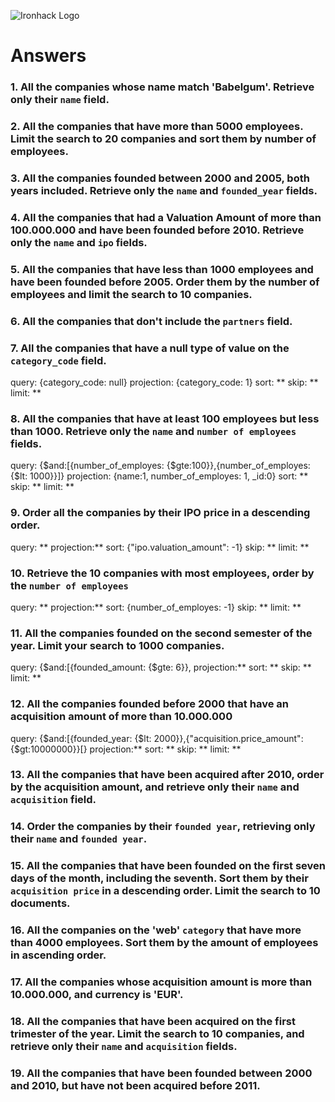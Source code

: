 ![Ironhack Logo](https://i.imgur.com/1QgrNNw.png)

# Answers

### 1. All the companies whose name match 'Babelgum'. Retrieve only their `name` field.

<!-- Your Code Goes Here -->

### 2. All the companies that have more than 5000 employees. Limit the search to 20 companies and sort them by **number of employees**.

<!-- Your Code Goes Here -->

### 3. All the companies founded between 2000 and 2005, both years included. Retrieve only the `name` and `founded_year` fields.

<!-- Your Code Goes Here -->

### 4. All the companies that had a Valuation Amount of more than 100.000.000 and have been founded before 2010. Retrieve only the `name` and `ipo` fields.

<!-- Your Code Goes Here -->

### 5. All the companies that have less than 1000 employees and have been founded before 2005. Order them by the number of employees and limit the search to 10 companies.

<!-- Your Code Goes Here -->

### 6. All the companies that don't include the `partners` field.

<!-- Your Code Goes Here -->

### 7. All the companies that have a null type of value on the `category_code` field.

query: {category_code: null}
projection: {category_code: 1}
sort: **
skip: **
limit: **

### 8. All the companies that have at least 100 employees but less than 1000. Retrieve only the `name` and `number of employees` fields.

query: {$and:[{number_of_employes: {$gte:100}},{number_of_employes:{$lt: 1000}}]}
projection: {name:1, number_of_employes: 1, _id:0}
sort: **
skip: **
limit: **

### 9. Order all the companies by their IPO price in a descending order.

query: **
projection:**
sort: {"ipo.valuation_amount": -1}
skip: **
limit: **

### 10. Retrieve the 10 companies with most employees, order by the `number of employees`

query: **
projection:**
sort: {number_of_employes: -1}
skip: **
limit: **

### 11. All the companies founded on the second semester of the year. Limit your search to 1000 companies.

query: {$and:[{founded_amount: {$gte: 6}},
projection:**
sort: **
skip: **
limit: **

### 12. All the companies founded before 2000 that have an acquisition amount of more than 10.000.000

query: {$and:[{founded_year: {$lt: 2000}},{"acquisition.price_amount":{$gt:10000000}}[}
projection:**
sort: **
skip: **
limit: **

### 13. All the companies that have been acquired after 2010, order by the acquisition amount, and retrieve only their `name` and `acquisition` field.

<!-- Your Code Goes Here -->

### 14. Order the companies by their `founded year`, retrieving only their `name` and `founded year`.

<!-- Your Code Goes Here -->

### 15. All the companies that have been founded on the first seven days of the month, including the seventh. Sort them by their `acquisition price` in a descending order. Limit the search to 10 documents.

<!-- Your Code Goes Here -->

### 16. All the companies on the 'web' `category` that have more than 4000 employees. Sort them by the amount of employees in ascending order.

<!-- Your Code Goes Here -->

### 17. All the companies whose acquisition amount is more than 10.000.000, and currency is 'EUR'.

<!-- Your Code Goes Here -->

### 18. All the companies that have been acquired on the first trimester of the year. Limit the search to 10 companies, and retrieve only their `name` and `acquisition` fields.

<!-- Your Code Goes Here -->

### 19. All the companies that have been founded between 2000 and 2010, but have not been acquired before 2011.

<!-- Your Code Goes Here -->
